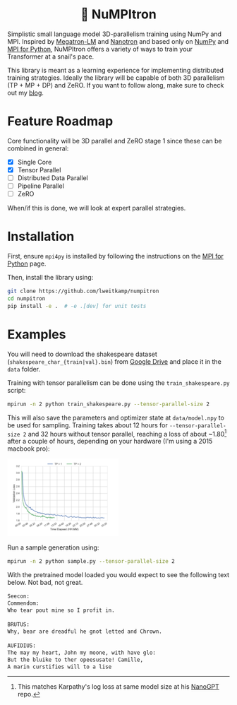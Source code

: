 <h1 align="center">🐌 NuMPItron</h1>

Simplistic small language model 3D-parallelism training using NumPy and MPI. Inspired by [Megatron-LM](https://github.com/NVIDIA/Megatron-LM) and [Nanotron](https://github.com/huggingface/nanotron) and based only on [NumPy](https://numpy.org) and [MPI for Python](https://mpi4py.readthedocs.io), NuMPItron offers a variety of ways to train your Transformer at a snail's pace.

This library is meant as a learning experience for implementing distributed training strategies. Ideally the library will be capable of both 3D parallelism (TP + MP + DP) and ZeRO. If you want to follow along, make sure to check out my [blog](https://lweitkamp.github.io/).

# Feature Roadmap
Core functionality will be 3D parallel and ZeRO stage 1 since these can be combined in general:

* [x] Single Core 
* [x] Tensor Parallel 
* [ ] Distributed Data Parallel 
* [ ] Pipeline Parallel
* [ ] ZeRO

When/if this is done, we will look at expert parallel strategies.


# Installation
First, ensure `mpi4py` is installed by following the instructions on the [MPI for Python](https://mpi4py.readthedocs.io) page.

Then, install the library using:

```bash
git clone https://github.com/lweitkamp/numpitron
cd numpitron
pip install -e .  # -e .[dev] for unit tests
```

# Examples
You will need to download the shakespeare dataset (`shakespeare_char_{train|val}.bin`) from [Google Drive](https://drive.google.com/drive/folders/1VwFHJ8z7EmjTJZv4XsISTyPwwpELyMOs?usp=sharing) and place it in the `data` folder.

Training with tensor parallelism can be done using the `train_shakespeare.py` script:
```bash
mpirun -n 2 python train_shakespeare.py --tensor-parallel-size 2
```

This will also save the parameters and optimizer state at `data/model.npy` to be used for sampling. Training takes about 12 hours for `--tensor-parallel-size 2` and 32 hours without tensor parallel, reaching a loss of about ~1.80[^1] after a couple of hours, depending on your hardware (I'm using a 2015 macbook pro):

<img src="data/validation_loss.svg" width=50% height=50%>

Run a sample generation using:
```bash
mpirun -n 2 python sample.py --tensor-parallel-size 2
```

With the pretrained model loaded you would expect to see the following text below. Not bad, not great.

```
Seecon:
Commendom:
Who tear pout mine so I profit in.

BRUTUS:
Why, bear are dreadful he gnot letted and Chrown.

AUFIDIUS:
The may my heart, John my moone, with have glo:
But the bluike to ther opeesusate! Camille,
A marin curstifies will to a lise
```

[^1]: This matches Karpathy's log loss at same model size at his [NanoGPT](https://github.com/karpathy/nanoGPT?tab=readme-ov-file#quick-start) repo.
